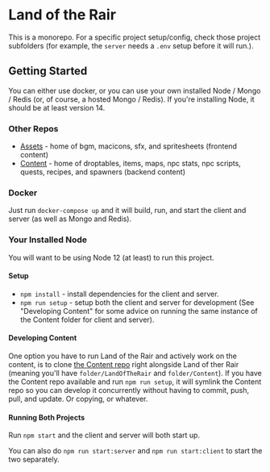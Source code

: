 
# Land of the Rair

This is a monorepo. For a specific project setup/config, check those project subfolders (for example, the `server` needs a `.env` setup before it will run.).

## Getting Started

You can either use docker, or you can use your own installed Node / Mongo / Redis (or, of course, a hosted Mongo / Redis). If you're installing Node, it should be at least version 14.

### Other Repos

* [Assets](https://github.com/LandOfTheRair/Assets) - home of bgm, macicons, sfx, and spritesheets (frontend content)
* [Content](https://github.com/LandOfTheRair/Content) - home of droptables, items, maps, npc stats, npc scripts, quests, recipes, and spawners (backend content)

### Docker

Just run `docker-compose up` and it will build, run, and start the client and server (as well as Mongo and Redis).

### Your Installed Node

You will want to be using Node 12 (at least) to run this project.

#### Setup

* `npm install` - install dependencies for the client and server.
* `npm run setup` - setup both the client and server for development (See "Developing Content" for some advice on running the same instance of the Content folder for client and server).

#### Developing Content

One option you have to run Land of the Rair and actively work on the content, is to clone [the Content repo](https://github.com/LandOfTheRair/Content) right alongside Land of ther Rair (meaning you'll have `folder/LandOfTheRair` and `folder/Content`). If you have the Content repo available and run `npm run setup`, it will symlink the Content repo so you can develop it concurrently without having to commit, push, pull, and update. Or copying, or whatever.

#### Running Both Projects

Run `npm start` and the client and server will both start up.

You can also do `npm run start:server` and `npm run start:client` to start the two separately.
